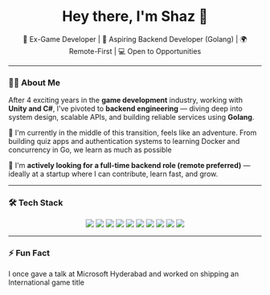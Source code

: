<h1 align="center">Hey there, I'm Shaz 👋</h1>
<p align="center">
  🧠 Ex-Game Developer | 🚀 Aspiring Backend Developer (Golang) | 🌍 Remote-First | 💻 Open to Opportunities
</p>

---

### 👨‍💻 About Me

After 4 exciting years in the **game development** industry, working with **Unity and C#**, I’ve pivoted to **backend engineering** — diving deep into system design, scalable APIs, and building reliable services using **Golang**.

🔁 I'm currently in the middle of this transition, feels like an adventure. From building quiz apps and authentication systems to learning Docker and concurrency in Go, we learn as much as possible

🧰 I'm **actively looking for a full-time backend role (remote preferred)** — ideally at a startup where I can contribute, learn fast, and grow.

---

### 🛠️ Tech Stack

<p align="center">
  <img src="https://img.shields.io/badge/Go-00ADD8?style=for-the-badge&logo=go&logoColor=white" />
  <img src="https://img.shields.io/badge/Gin-Gonic-00ADD8?style=for-the-badge&logo=go&logoColor=white" />
  <img src="https://img.shields.io/badge/MySQL-005C84?style=for-the-badge&logo=mysql&logoColor=white" />
  <img src="https://img.shields.io/badge/MongoDB-4EA94B?style=for-the-badge&logo=mongodb&logoColor=white" />
  <img src="https://img.shields.io/badge/GORM-FF5733?style=for-the-badge&logoColor=white" />
  <img src="https://img.shields.io/badge/Docker-2496ED?style=for-the-badge&logo=docker&logoColor=white" />
  <img src="https://img.shields.io/badge/REST-API-blue?style=for-the-badge" />
  <img src="https://img.shields.io/badge/JWT-black?style=for-the-badge&logo=jsonwebtokens" />
  <img src="https://img.shields.io/badge/C%23-239120?style=for-the-badge&logo=c-sharp&logoColor=white" />
  <img src="https://img.shields.io/badge/Unity-000000?style=for-the-badge&logo=unity&logoColor=white" />
</p>

---

### ⚡ Fun Fact
I once gave a talk at Microsoft Hyderabad and worked on shipping an International game title

